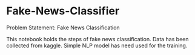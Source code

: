 # Fake-News-Classifier

Problem Statement: Fake News Classification

This notebook holds the steps of fake news classification.
Data has been collected from kaggle.
Simple NLP model has need used for the training.
